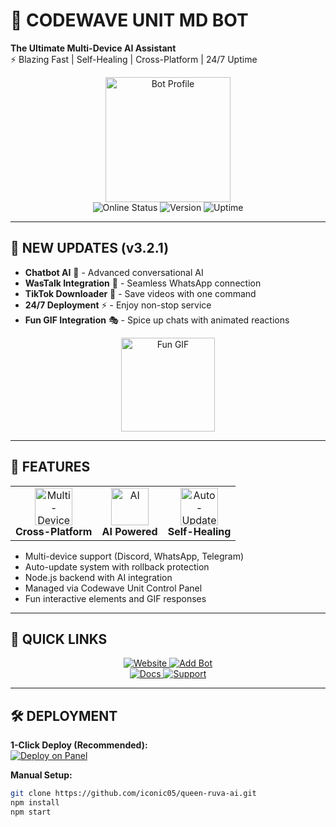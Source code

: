# 🤖 CODEWAVE UNIT MD BOT 

**The Ultimate Multi-Device AI Assistant**  
⚡ Blazing Fast | Self-Healing | Cross-Platform | 24/7 Uptime  

<div align="center">
  <img src="https://files.catbox.moe/js80a1.jpg" width="200" alt="Bot Profile">
  <br>
  <div>
    <img src="https://img.shields.io/badge/Online-Now-brightgreen" alt="Online Status">
    <img src="https://img.shields.io/badge/Version-3.2.1-blue" alt="Version">
    <img src="https://img.shields.io/badge/Uptime-99.9%25-success" alt="Uptime">
  </div>
</div>

---

## 🎉 NEW UPDATES (v3.2.1)
- **Chatbot AI** 🤖 - Advanced conversational AI
- **WasTalk Integration** 💬 - Seamless WhatsApp connection
- **TikTok Downloader** 🎵 - Save videos with one command
- **24/7 Deployment** ⚡ - Enjoy non-stop service
- **Fun GIF Integration** 🎭 - Spice up chats with animated reactions

<div align="center">
  <img src="https://media.giphy.com/media/v1.Y2lkPTc5MGI3NjExcDl4b2V1b3JpZzR4eW5xZ2J5dGZzYjV6dGJtY3Z2dWJ6b2JmNnF5ZyZlcD12MV9pbnRlcm5hbF9naWZfYnlfaWQmY3Q9Zw/3o7abAHdYvZdBNnGZq/giphy.gif" width="150" alt="Fun GIF">
</div>

---

## 🌟 FEATURES
<div align="center">
  <table>
    <tr>
      <td align="center">
        <img src="https://cdn-icons-png.flaticon.com/512/2885/2885257.png" width="60" alt="Multi-Device"><br>
        <b>Cross-Platform</b>
      </td>
      <td align="center">
        <img src="https://cdn-icons-png.flaticon.com/512/1055/1055687.png" width="60" alt="AI"><br>
        <b>AI Powered</b>
      </td>
      <td align="center">
        <img src="https://cdn-icons-png.flaticon.com/512/3524/3524636.png" width="60" alt="Auto-Update"><br>
        <b>Self-Healing</b>
      </td>
    </tr>
  </table>
</div>

- Multi-device support (Discord, WhatsApp, Telegram)
- Auto-update system with rollback protection
- Node.js backend with AI integration
- Managed via Codewave Unit Control Panel
- Fun interactive elements and GIF responses

---

## 🚀 QUICK LINKS
<div align="center">
  <a href="https://codewave-unit.zone.id">
    <img src="https://img.shields.io/badge/🌐_Website-000000?style=for-the-badge&logo=googlechrome&logoColor=white" alt="Website">
  </a>
  <a href="https://codewave-unit.zone.id/developer/creator">
    <img src="https://img.shields.io/badge/➕_Add_Bot-25D366?style=for-the-badge&logo=whatsapp&logoColor=white" alt="Add Bot">
  </a>
  <br>
  <a href="https://codewave-unit.zone.id/docs">
    <img src="https://img.shields.io/badge/📚_Docs-4285F4?style=for-the-badge&logo=googledocs&logoColor=white" alt="Docs">
  </a>
  <a href="https://codewave-unit.zone.id/support/contact-us">
    <img src="https://img.shields.io/badge/💬_Support-FF5722?style=for-the-badge&logo=chatbot&logoColor=white" alt="Support">
  </a>
</div>

---

## 🛠️ DEPLOYMENT
**1-Click Deploy (Recommended):**  
[![Deploy on Panel](https://img.shields.io/badge/🚀_Deploy_Free-25_Coins_Offer-blue?style=for-the-badge&logo=heroku)](https://tinyurl.com/253tajve)  

**Manual Setup:**  
```bash
git clone https://github.com/iconic05/queen-ruva-ai.git
npm install
npm start
